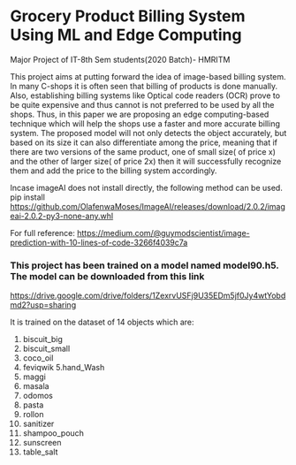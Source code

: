 # Grocery Product Billing System Using ML and  Edge Computing
Major Project of IT-8th Sem students(2020 Batch)- HMRITM 



This project aims at putting forward the idea of image-based billing system. In many C-shops it
is often seen that billing of products is done manually. Also, establishing billing systems like Optical code
readers (OCR) prove to be quite expensive and thus cannot is not preferred to be used by all the shops.
Thus, in this paper we are proposing an edge computing-based technique which will help the shops use a
faster and more accurate billing system. The proposed model will not only detects the object accurately, but
based on its size it can also differentiate among the price, meaning that if there are two versions of the same
product, one of small size( of price x) and the other of larger size( of price 2x) then it will successfully
recognize them and add the price to the billing system accordingly.




Incase imageAI does not install directly, the following method can be used.
pip install https://github.com/OlafenwaMoses/ImageAI/releases/download/2.0.2/imageai-2.0.2-py3-none-any.whl

For full reference:
https://medium.com/@guymodscientist/image-prediction-with-10-lines-of-code-3266f4039c7a

### This project has been trained on a model named model90.h5. The model can be downloaded from this link

https://drive.google.com/drive/folders/1ZexrvUSFj9U35EDm5jf0Jy4wtYobdmd2?usp=sharing 

It is trained on the dataset of 14 objects which are:

1. biscuit_big
2. biscuit_small
3. coco_oil
4. feviqwik
5.hand_Wash
6. maggi
7. masala
8. odomos
9. pasta
10. rollon
11. sanitizer
12. shampoo_pouch
13. sunscreen
14. table_salt




